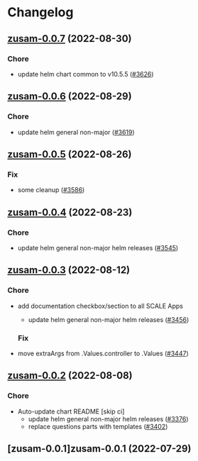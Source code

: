 # Changelog



## [zusam-0.0.7](https://github.com/truecharts/charts/compare/zusam-0.0.6...zusam-0.0.7) (2022-08-30)

### Chore

- update helm chart common to v10.5.5 ([#3626](https://github.com/truecharts/charts/issues/3626))




## [zusam-0.0.6](https://github.com/truecharts/charts/compare/zusam-0.0.5...zusam-0.0.6) (2022-08-29)

### Chore

- update helm general non-major ([#3619](https://github.com/truecharts/charts/issues/3619))




## [zusam-0.0.5](https://github.com/truecharts/charts/compare/zusam-0.0.4...zusam-0.0.5) (2022-08-26)

### Fix

- some cleanup ([#3586](https://github.com/truecharts/charts/issues/3586))




## [zusam-0.0.4](https://github.com/truecharts/charts/compare/zusam-0.0.3...zusam-0.0.4) (2022-08-23)

### Chore

- update helm general non-major helm releases ([#3545](https://github.com/truecharts/charts/issues/3545))




## [zusam-0.0.3](https://github.com/truecharts/charts/compare/zusam-0.0.2...zusam-0.0.3) (2022-08-12)

### Chore

- add documentation checkbox/section to all SCALE Apps
  - update helm general non-major helm releases ([#3456](https://github.com/truecharts/charts/issues/3456))

  ### Fix

- move extraArgs from .Values.controller to .Values ([#3447](https://github.com/truecharts/charts/issues/3447))




## [zusam-0.0.2](https://github.com/truecharts/charts/compare/zusam-0.0.1...zusam-0.0.2) (2022-08-08)

### Chore

- Auto-update chart README [skip ci]
  - update helm general non-major helm releases ([#3376](https://github.com/truecharts/charts/issues/3376))
  - replace questions parts with templates ([#3402](https://github.com/truecharts/charts/issues/3402))




## [zusam-0.0.1]zusam-0.0.1 (2022-07-29)
